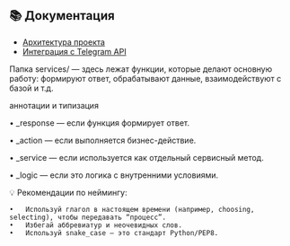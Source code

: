 ## 📚 Документация
- [Архитектура проекта](docs/architecture.md)
- [Интеграция с Telegram API](docs/telegram_integration.md)


Папка services/ — здесь лежат функции, которые делают основную работу: формируют ответ, обрабатывают данные, взаимодействуют с базой и т.д.

аннотации и типизация	

•	_response — если функция формирует ответ.

•	_action — если выполняется бизнес-действие.

•	_service — если используется как отдельный сервисный метод.

•	_logic — если это логика с внутренними условиями.


💡 Рекомендации по неймингу:

	•	Используй глагол в настоящем времени (например, choosing, selecting), чтобы передавать “процесс”.
	•	Избегай аббревиатур и неочевидных слов.
	•	Используй snake_case — это стандарт Python/PEP8.